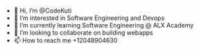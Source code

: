 - 👋 Hi, I’m @CodeKuti
- 👀 I’m interested in Software Engineering and Devops
- 🌱 I’m currently learning Software Engineering @ ALX Academy
- 💞️ I’m looking to collaborate on building webapps
- 📫 How to reach me +12048904630

<!---
CodeKuti/CodeKuti is a ✨ special ✨ repository because its `README.md` (this file) appears on your GitHub profile.
You can click the Preview link to take a look at your changes.
--->
